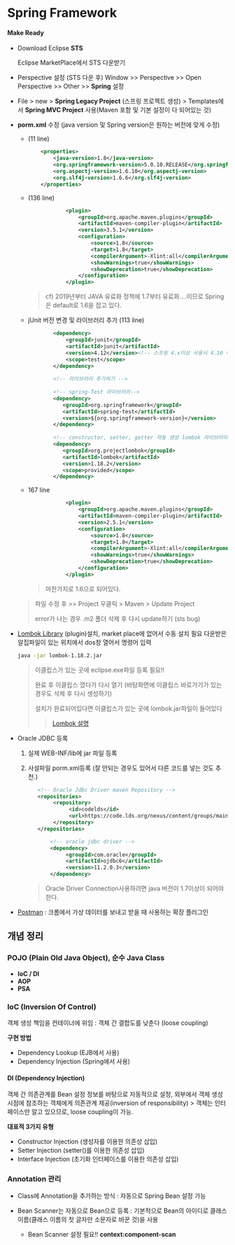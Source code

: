 # Spring Framework



#### Make Ready

- Download Eclipse **STS** 

  Eclipse MarketPlace에서 STS 다운받기

- Perspective 설정 (STS 다운 후)
  Window >> Perspective >> Open Perspective >> Other >> **Spring** 설정
- File > new > **Spring Legacy Project** (스프링 프로젝트 생성)  > Templates에서 **Spring MVC Project** 사용(Maven 포함 및 기본 설정이 다 되어있는 것) 

- **porm.xml** 수정  (java version 및 Spring version은 원하는 버전에 맞게 수정)

  - (11 line)

    ```xml
    	<properties>
    		<java-version>1.8</java-version>
    		<org.springframework-version>5.0.10.RELEASE</org.springframework-version>
    		<org.aspectj-version>1.6.10</org.aspectj-version>
    		<org.slf4j-version>1.6.6</org.slf4j-version>
    	</properties>
    ```

  - (136 line)

    ```xml
    			<plugin>
                    <groupId>org.apache.maven.plugins</groupId>
                    <artifactId>maven-compiler-plugin</artifactId>
                    <version>3.5.1</version>
                    <configuration>
                        <source>1.8</source>
                        <target>1.8</target>
                        <compilerArgument>-Xlint:all</compilerArgument>
                        <showWarnings>true</showWarnings>
                        <showDeprecation>true</showDeprecation>
                    </configuration>
                </plugin>
    ```

    > cf) 2019년부터 JAVA 유료화 정책에 1.7부터 유료화....이므로 Spring은 default로 1.6을 잡고 있다.

  - jUnit 버전 변경 및 라이브러리 추가 (113 line)

    ```xml
    		<dependency>
    			<groupId>junit</groupId>
    			<artifactId>junit</artifactId>
    			<version>4.12</version><!-- 스프링 4.x이상 사용시 4.10 이상 설정 필요 -->
    			<scope>test</scope>
    		</dependency> 
    		
    		<!-- 라이브러리 추가하기 -->
    		
    		<!-- spring-Test 라이브러리-->
    		<dependency>
    		   <groupId>org.springframework</groupId>
    		   <artifactId>spring-test</artifactId>
    		   <version>${org.springframework-version}</version>
    		</dependency>
    		
    		<!-- constructor, setter, getter 자동 생성 lombok 라이브러리 -->
    		<dependency>
    		   <groupId>org.projectlombok</groupId>
    		   <artifactId>lombok</artifactId>
    		   <version>1.18.2</version>
    		   <scope>provided</scope>
    		</dependency>
    ```

  - 167 line

    ```xml
     			<plugin>
                    <groupId>org.apache.maven.plugins</groupId>
                    <artifactId>maven-compiler-plugin</artifactId>
                    <version>2.5.1</version>
                    <configuration>
                        <source>1.8</source>
                        <target>1.8</target>
                        <compilerArgument>-Xlint:all</compilerArgument>
                        <showWarnings>true</showWarnings>
                        <showDeprecation>true</showDeprecation>
                    </configuration>
                </plugin>
    ```

    > 마찬가지로 1.6으로 되어있다.

  > 파일 수정 후 >> Project 우클릭 > Maven > Update Project
  >
  > error가 나는 경우 .m2 폴더 삭제 후 다시 update하기 (sts bug)

- [Lombok Library](https://projectlombok.org/all-versions) (plugin)설치, market place에 없어서 수동 설치 필요
  다운받은 알집파일이 있는 위치에서 dos창 열어서 명령어 입력

  ```bash
  java -jar lombok-1.18.2.jar
  ```

  > 이클립스가 있는 곳에 eclipse.exe파일 등록 필요!!
  >
  > 완료 후 이클립스 껐다가 다시 열기 (바탕화면에 이클립스 바로가기가 있는 경우도 삭제 후 다시 생성하기)
  >
  > 설치가 완료되어있다면 이클립스가 있는 곳에 lombok.jar파일이 들어있다
  >
  > > [Lombok 설명](https://projectlombok.org/features/all	)

- Oracle JDBC 등록

  1. 실제 WEB-INF/lib에 jar 파일 등록

  2. 사설파일 porm.xml등록 (잘 안되는 경우도 있어서 다른 코드를 넣는 것도 추천.)

     ```xml
     	<!-- Oracle Jdbc Driver maven Repository -->
     	<repositories>
     	     <repository>
     	          <id>codelds</id>
     	          <url>https://code.lds.org/nexus/content/groups/main-repo</url>
     	     </repository>
     	</repositories>
     
     		<!-- oracle jdbc driver -->
     		<dependency>
     		     <groupId>com.oracle</groupId>
     		     <artifactId>ojdbc6</artifactId>
     		     <version>11.2.0.3</version>
     		</dependency>
     ```

     > Oracle Driver Connection사용하려면 java 버전이 1.7이상이 되어야 한다.

- [Postman](https://chrome.google.com/webstore/search/postman) : 크롬에서 가상 데이터를 보내고 받을 때 사용하는 확장 플러그인




## 개념 정리

### POJO (Plain Old Java Object), 순수 Java Class

- **IoC / DI**
- **AOP**
- **PSA**



### IoC (Inversion Of Control)

객체 생성 책임을 컨테이너에 위임 : 객체 간 결합도를 낮춘다 (loose coupling)

**구현 방법**

- Dependency Lookup  (EJB에서 사용)
- Dependency Injection (Spring에서 사용)



#### DI (Dependency Injection)

객체 간 의존관계를 Bean 설정 정보를 바탕으로 자동적으로 설정, 외부에서 객체 생성 시점에 참조하는 객체에게 의존관계 제공(inversion of responsibility) > 객체는 인터페이스만 알고 있으므로, loose coupling이 가능. 

**대표적 3가지 유형**

- Constructor Injection (생성자를 이용한 의존성 삽입)
- Setter Injection (setter()를 이용한 의존성 삽입)
- Interface Injection (초기화 인터페이스를 이용한 의존성 삽입)



### Annotation 관리

- Class에 Annotation을 추가하는 방식 : 자동으로 Spring Bean 설정 가능

- Bean Scanner는 자동으로 Bean으로 등록 :  기본적으로 Bean의 아이디로 클래스  이름(클래스 이름의 첫 글자만  소문자로 바꾼 것)을 사용
  - Bean Scanner 설정 필요!! **context:component-scan**